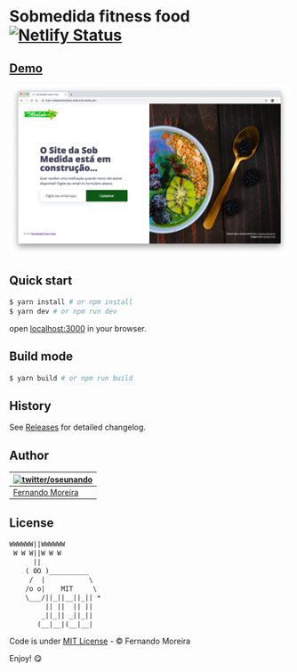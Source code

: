 # Sobmedida fitness food [![Netlify Status](https://api.netlify.com/api/v1/badges/9895c682-5985-4143-bb1a-d4cb70590e23/deploy-status)](https://app.netlify.com/sites/underconstruction-static-html/deploys)

## [Demo](https://underconstruction-static-html.netlify.com/)

![underconstruction-static-html](underconstruction-static-html.png)

## Quick start

```bash
$ yarn install # or npm install
$ yarn dev # or npm run dev
```

open [localhost:3000](http://localhost:3000/) in your browser.

## Build mode

```bash
$ yarn build # or npm run build
```

## History

See [Releases](../../releases) for detailed changelog.

## Author

| [![twitter/oseunando](https://avatars6.githubusercontent.com/u/1318271?v=4&s=120)](http://twitter.com/oseunando "Follow @oseunando on Twitter") |
| ----------------------------------------------------------------------------------------------------------------------------------------------- |
| [Fernando Moreira](http://twitter.com/oseunando)                                                                                                |

## License

```
WWWWWW||WWWWWW
 W W W||W W W
      ||
    ( OO )__________
     /  |           \
    /o o|    MIT     \
    \___/||_||__||_|| *
         || ||  || ||
        _||_|| _||_||
       (__|__|(__|__|
```

Code is under [MIT License](/LICENSE) - © Fernando Moreira

Enjoy! 😋
